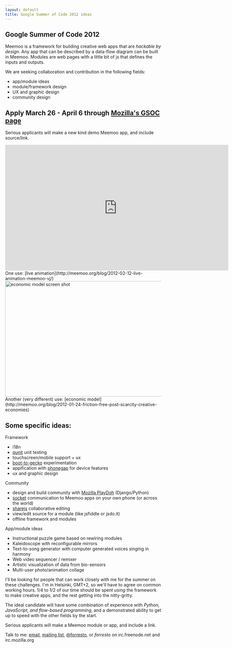 ```yaml
---
layout: default
title: Google Summer of Code 2012 ideas
---
```


Google Summer of Code 2012
--------------------------

Meemoo is a framework for building creative web apps that are *hackable by design*.
Any app that can be described by a data-flow diagram can be built in Meemoo.
Modules are web pages with a little bit of js that defines the inputs and outputs.

We are seeking collaboration and contribution in the following fields:

* app/module ideas
* module/framework design 
* UX and graphic design
* community design


Apply March 26 - April 6 through [Mozilla's GSOC page](http://www.google-melange.com/gsoc/org/google/gsoc2012/mozilla)
---------------

Serious applicants will make a new kind demo Meemoo app, and include source/link.


<iframe width="720" height="405" src="http://www.youtube.com/embed/T_tCyYGLWKM?rel=0" frameborder="0" allowfullscreen></iframe>  
One use: [live animation](http://meemoo.org/blog/2012-02-12-live-animation-meemoo-vj/)

<img alt="economic model screen shot" src="http://meemoo.org/images/Screen-shot-2012-01-25-friction-free.png" width="720" height="372" class="border" />  
Another (very different) use: [economic model](http://meemoo.org/blog/2012-01-24-friction-free-post-scarcity-creative-economies)

Some specific ideas:
--------------------

Framework

* i18n
* [qunit](http://docs.jquery.com/QUnit) unit testing
* touchscreen/mobile support + ux
* [boot-to-gecko](https://wiki.mozilla.org/B2G) experimentation
* appification with [phonegap](https://github.com/phonegap) for device features
* ux and graphic design

Community

* design and build community with [Mozilla PlayDoh](https://github.com/mozilla/playdoh) (Django/Python)
* [socket](http://socket.io/) communication to Meemoo apps on your own phone (or across the world)
* [sharejs](http://sharejs.org/) collaborative editing
* view/edit source for a module (like jsfiddle or jsdo.it)  
* offline framework and modules

App/module ideas

* Instructional puzzle game based on rewiring modules
* Kaleidoscope with reconfigurable mirrors
* Text-to-song generator with computer generated voices singing in harmony
* Web video sequencer / remixer
* Artistic visualization of data from bio-sensors
* Multi-user photo/animation collage

I'll be looking for people that can work closely with me for the summer on these challenges. I'm in Helsinki, GMT+2, so we'll have to agree on common working hours.
1/4 to 1/2 of our time should be spent *using* the framework to make creative apps, and the rest getting into the nitty-gritty.

The ideal candidate will have some combination of experience with *Python, JavaScript, and flow-based programming*, and a demonstrated ability to get up to speed with the other fields by the start.

Serious applicants will make a Meemoo module or app, and include a link.

Talk to me: [email](mailto:forrest@sembiki.com), [mailing list](https://groups.google.com/d/forum/meemoojs), [@forresto](http://twitter.com/forresto), or *forresto* on irc.freenode.net and irc.mozilla.org
